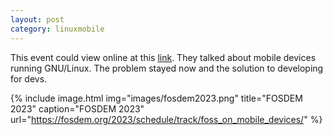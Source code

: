 ```yaml
---
layout: post
category: linuxmobile
---
```


This event could view online at this [link].
They talked about mobile devices running GNU/Linux. The problem stayed now and the solution to developing for devs.

{% include image.html
            img="images/fosdem2023.png"
            title="FOSDEM 2023" 
            caption="FOSDEM 2023"
            url="https://fosdem.org/2023/schedule/track/foss_on_mobile_devices/" %}

[link]: https://fosdem.org/2023/schedule/track/foss_on_mobile_devices/
